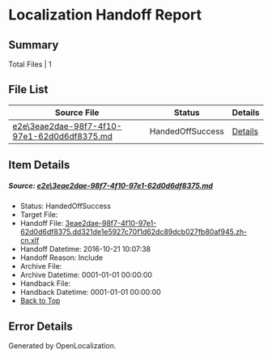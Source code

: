 # <a name='report-top'></a> Localization Handoff Report

## Summary
 Total Files | 1

## File List
 Source File | Status | Details 
 ----------- | ------ | ------- 
 [e2e\3eae2dae-98f7-4f10-97e1-62d0d6df8375.md](https://github.com/OpenLocalizationTestOrg/ol-test0/blob/eac1ae338dffbda2e3e84b4c47b7468289843fb8/e2e/3eae2dae-98f7-4f10-97e1-62d0d6df8375.md) | HandedOffSuccess | [Details](#8a7bf11b7e481a375f3534267993d653702772d73)

## Item Details
##### <a name='8a7bf11b7e481a375f3534267993d653702772d73'></a> Source: [e2e\3eae2dae-98f7-4f10-97e1-62d0d6df8375.md](https://github.com/OpenLocalizationTestOrg/ol-test0/blob/eac1ae338dffbda2e3e84b4c47b7468289843fb8/e2e/3eae2dae-98f7-4f10-97e1-62d0d6df8375.md)
* Status: HandedOffSuccess
* Target File: 
* Handoff File: [3eae2dae-98f7-4f10-97e1-62d0d6df8375.dd321de1e5927c70f1d62dc89dcb027fb80af945.zh-cn.xlf](https://github.com/OpenLocalizationTestOrg/ol-test0-handoff/blob/06818d4899ab0e1fb563f427c7cc35747710f730/ol-handoff/OpenLocalizationTestOrg/ol-test0-zhcn/shujia/ht/3eae2dae-98f7-4f10-97e1-62d0d6df8375.dd321de1e5927c70f1d62dc89dcb027fb80af945.zh-cn.xlf)
* Handoff Datetime: 2016-10-21 10:07:38
* Handoff Reason: Include
* Archive File: 
* Archive Datetime: 0001-01-01 00:00:00
* Handback File: 
* Handback Datetime: 0001-01-01 00:00:00
* [Back to Top](#report-top)


## Error Details

Generated by OpenLocalization.
